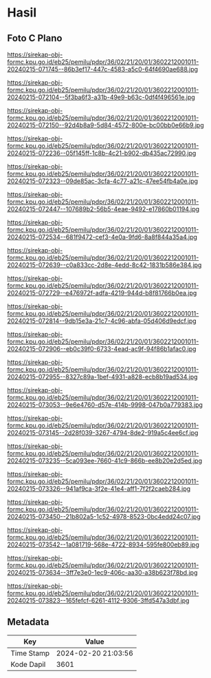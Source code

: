 # Hasil

## Foto C Plano

https://sirekap-obj-formc.kpu.go.id/eb25/pemilu/pdpr/36/02/21/20/01/3602212001011-20240215-071745--86b3ef17-447c-4583-a5c0-64f4690ae688.jpg

https://sirekap-obj-formc.kpu.go.id/eb25/pemilu/pdpr/36/02/21/20/01/3602212001011-20240215-072104--5f3ba6f3-a31b-49e9-b63c-0df4f496561e.jpg

https://sirekap-obj-formc.kpu.go.id/eb25/pemilu/pdpr/36/02/21/20/01/3602212001011-20240215-072150--92d4b8a9-5d84-4572-800e-bc00bb0e66b9.jpg

https://sirekap-obj-formc.kpu.go.id/eb25/pemilu/pdpr/36/02/21/20/01/3602212001011-20240215-072236--05f145ff-1c8b-4c21-b902-db435ac72990.jpg

https://sirekap-obj-formc.kpu.go.id/eb25/pemilu/pdpr/36/02/21/20/01/3602212001011-20240215-072323--09de85ac-3cfa-4c77-a21c-47ee54fb4a0e.jpg

https://sirekap-obj-formc.kpu.go.id/eb25/pemilu/pdpr/36/02/21/20/01/3602212001011-20240215-072447--107689b2-56b5-4eae-9492-e17860b01194.jpg

https://sirekap-obj-formc.kpu.go.id/eb25/pemilu/pdpr/36/02/21/20/01/3602212001011-20240215-072534--681f9472-cef3-4e0a-9fd6-8a8f844a35a4.jpg

https://sirekap-obj-formc.kpu.go.id/eb25/pemilu/pdpr/36/02/21/20/01/3602212001011-20240215-072639--c0a833cc-2d8e-4edd-8c42-1831b586e384.jpg

https://sirekap-obj-formc.kpu.go.id/eb25/pemilu/pdpr/36/02/21/20/01/3602212001011-20240215-072729--e476972f-adfa-4219-944d-b8f81766b0ea.jpg

https://sirekap-obj-formc.kpu.go.id/eb25/pemilu/pdpr/36/02/21/20/01/3602212001011-20240215-072814--9db15e3a-21c7-4c96-abfa-05d406d9edcf.jpg

https://sirekap-obj-formc.kpu.go.id/eb25/pemilu/pdpr/36/02/21/20/01/3602212001011-20240215-072906--eb0c39f0-6733-4ead-ac9f-94f86b1afac0.jpg

https://sirekap-obj-formc.kpu.go.id/eb25/pemilu/pdpr/36/02/21/20/01/3602212001011-20240215-072955--8327c89a-1bef-4931-a828-ecb8b19ad534.jpg

https://sirekap-obj-formc.kpu.go.id/eb25/pemilu/pdpr/36/02/21/20/01/3602212001011-20240215-073053--9e6e4760-d57e-414b-9998-047b0a779383.jpg

https://sirekap-obj-formc.kpu.go.id/eb25/pemilu/pdpr/36/02/21/20/01/3602212001011-20240215-073145--2d28f039-3267-4794-8de2-919a5c4ee6cf.jpg

https://sirekap-obj-formc.kpu.go.id/eb25/pemilu/pdpr/36/02/21/20/01/3602212001011-20240215-073235--5ca093ee-7660-41c9-866b-ee8b20e2d5ed.jpg

https://sirekap-obj-formc.kpu.go.id/eb25/pemilu/pdpr/36/02/21/20/01/3602212001011-20240215-073326--941af9ca-3f2e-41e4-aff1-7f2f2caeb284.jpg

https://sirekap-obj-formc.kpu.go.id/eb25/pemilu/pdpr/36/02/21/20/01/3602212001011-20240215-073450--21b802a5-1c52-4978-8523-0bc4edd24c07.jpg

https://sirekap-obj-formc.kpu.go.id/eb25/pemilu/pdpr/36/02/21/20/01/3602212001011-20240215-073542--1a081719-568e-4722-8934-595fe800eb89.jpg

https://sirekap-obj-formc.kpu.go.id/eb25/pemilu/pdpr/36/02/21/20/01/3602212001011-20240215-073634--3ff7e3e0-1ec9-406c-aa30-a38b623f78bd.jpg

https://sirekap-obj-formc.kpu.go.id/eb25/pemilu/pdpr/36/02/21/20/01/3602212001011-20240215-073823--165fefcf-6261-4112-9306-3ffd547a3dbf.jpg


## Metadata

| Key        | Value               |
| ---------- | ------------------- |
| Time Stamp | 2024-02-20 21:03:56 |
| Kode Dapil | 3601                |



